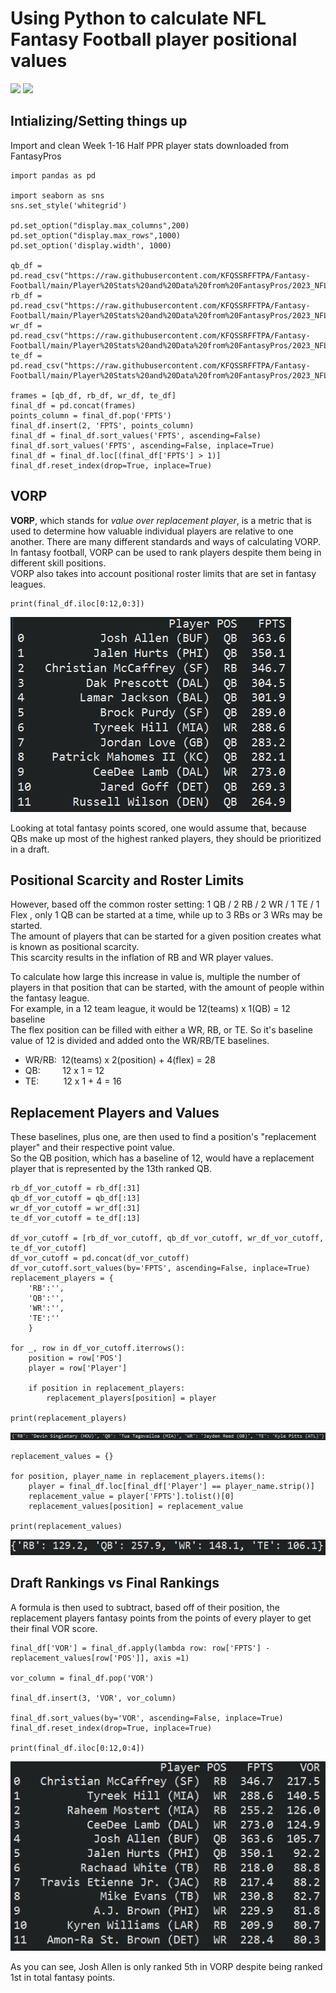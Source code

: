 # Using Python to calculate NFL Fantasy Football player positional values

[![](https://img.shields.io/badge/Python-3.8.1-FFD43B?style=for-the-badge&logo=python&logoColor=blue)](https://www.python.org/downloads/)
[![](https://img.shields.io/badge/Spyder%20IDE-838485?style=for-the-badge&logo=spyder%20ide&logoColor=maroon)](https://www.spyder-ide.org/)

## Intializing/Setting things up ##

Import and clean Week 1-16 Half PPR player stats downloaded from FantasyPros
```
import pandas as pd

import seaborn as sns
sns.set_style('whitegrid')

pd.set_option("display.max_columns",200)
pd.set_option("display.max_rows",1000)
pd.set_option('display.width', 1000)

qb_df = pd.read_csv("https://raw.githubusercontent.com/KFQSSRFFTPA/Fantasy-Football/main/Player%20Stats%20and%20Data%20from%20FantasyPros/2023_NFL_Quarterback_Stats.csv")
rb_df = pd.read_csv("https://raw.githubusercontent.com/KFQSSRFFTPA/Fantasy-Football/main/Player%20Stats%20and%20Data%20from%20FantasyPros/2023_NFL_Running_Back_Stats.csv")
wr_df = pd.read_csv("https://raw.githubusercontent.com/KFQSSRFFTPA/Fantasy-Football/main/Player%20Stats%20and%20Data%20from%20FantasyPros/2023_NFL_Wide_Receiver_Stats.csv")
te_df = pd.read_csv("https://raw.githubusercontent.com/KFQSSRFFTPA/Fantasy-Football/main/Player%20Stats%20and%20Data%20from%20FantasyPros/2023_NFL_Tight_End_Stats.csv")

frames = [qb_df, rb_df, wr_df, te_df]
final_df = pd.concat(frames)
points_column = final_df.pop('FPTS')
final_df.insert(2, 'FPTS', points_column)
final_df = final_df.sort_values('FPTS', ascending=False)
final_df.sort_values('FPTS', ascending=False, inplace=True)
final_df = final_df.loc[(final_df['FPTS'] > 1)]
final_df.reset_index(drop=True, inplace=True)
```

## VORP ##
**VORP**, which stands for *value over replacement player*, is a metric that is used to determine how valuable individual players are
relative to one another. There are many different standards and ways of calculating VORP.  
In fantasy football, VORP can be used to rank players despite them being in different skill positions.   
VORP also takes into account positional roster limits that are set in fantasy leagues.
```
print(final_df.iloc[0:12,0:3])
```
![](https://raw.githubusercontent.com/KFQSSRFFTPA/Fantasy-Football/main/Images/total_points_ranking.PNG)

Looking at total fantasy points scored, one would assume that, because QBs make up most of the highest ranked players, they should be prioritized in a draft.

## Positional Scarcity and Roster Limits ##
However, based off the common roster setting: 1 QB / 2 RB / 2 WR / 1 TE / 1 Flex ,  only 1 QB can be started at a time, while up to 3 RBs or 3 WRs may be started.  
The amount of players that can be started for a given position creates what is known as positional scarcity.  
This scarcity results in the inflation of RB and WR player values.

To calculate how large this increase in value is, multiple the number of players in that position that can
be started, with the amount of people within the fantasy league.  
For example, in a 12 team league, it would be 12(teams) x 1(QB) = 12 baseline  
The flex position can be filled with either a WR, RB, or TE. So it's baseline value of 12 is divided and added onto the WR/RB/TE baselines.

+ WR/RB:&nbsp; 12(teams) x 2(position) + 4(flex) = 28
+ QB: &nbsp; &nbsp; &nbsp; &nbsp; 12 x 1 = 12
+ TE:  &nbsp; &nbsp; &nbsp; &nbsp;&nbsp; 12 x 1 + 4 = 16

## Replacement Players and Values
These baselines, plus one, are then used to find a position's "replacement player" and their respective point value.  
So the QB position, which has a baseline of 12, would have a replacement player that is represented by the 13th ranked QB.
```
rb_df_vor_cutoff = rb_df[:31]
qb_df_vor_cutoff = qb_df[:13]
wr_df_vor_cutoff = wr_df[:31]
te_df_vor_cutoff = te_df[:13]

df_vor_cutoff = [rb_df_vor_cutoff, qb_df_vor_cutoff, wr_df_vor_cutoff, te_df_vor_cutoff]
df_vor_cutoff = pd.concat(df_vor_cutoff)
df_vor_cutoff.sort_values(by='FPTS', ascending=False, inplace=True)
replacement_players = {
    'RB':'',
    'QB':'',
    'WR':'',
    'TE':''
    }

for _, row in df_vor_cutoff.iterrows():
    position = row['POS']
    player = row['Player']
    
    if position in replacement_players:                
        replacement_players[position] = player

print(replacement_players)
```

![](https://raw.githubusercontent.com/KFQSSRFFTPA/Fantasy-Football/main/Images/replacement_players.PNG)

```
replacement_values = {}    
        
for position, player_name in replacement_players.items():
    player = final_df.loc[final_df['Player'] == player_name.strip()]        
    replacement_value = player['FPTS'].tolist()[0]
    replacement_values[position] = replacement_value

print(replacement_values)
```

![](https://raw.githubusercontent.com/KFQSSRFFTPA/Fantasy-Football/main/Images/replacement_points.PNG)

## Draft Rankings vs Final Rankings

A formula is then used to subtract, based off of their position, the replacement players fantasy points from the points of every player to get their final VOR score.

```
final_df['VOR'] = final_df.apply(lambda row: row['FPTS'] - replacement_values[row['POS']], axis =1)

vor_column = final_df.pop('VOR')

final_df.insert(3, 'VOR', vor_column)

final_df.sort_values(by='VOR', ascending=False, inplace=True)
final_df.reset_index(drop=True, inplace=True)

print(final_df.iloc[0:12,0:4])
```
![](https://raw.githubusercontent.com/KFQSSRFFTPA/Fantasy-Football/main/Images/vor_ranking.PNG)

As you can see, Josh Allen is only ranked 5th in VORP despite being ranked 1st in total fantasy points.

